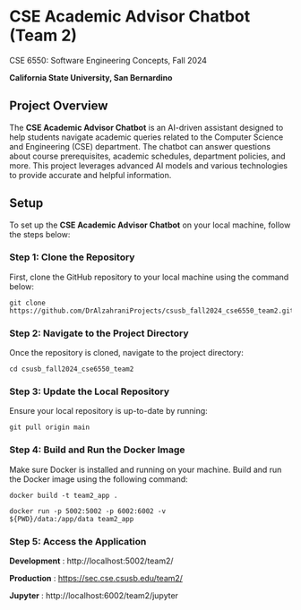 # CSE Academic Advisor Chatbot (Team 2)
CSE 6550: Software Engineering Concepts, Fall 2024

**California State University, San Bernardino**

## Project Overview

The **CSE Academic Advisor Chatbot** is an AI-driven assistant designed to help students navigate academic queries related to the Computer Science and Engineering (CSE) department. The chatbot can answer questions about course prerequisites, academic schedules, department policies, and more. This project leverages advanced AI models and various technologies to provide accurate and helpful information.

## Setup

To set up the **CSE Academic Advisor Chatbot** on your local machine, follow the steps below:


### Step 1: Clone the Repository

First, clone the GitHub repository to your local machine using the command below:

```
git clone https://github.com/DrAlzahraniProjects/csusb_fall2024_cse6550_team2.git
```


### Step 2: Navigate to the Project Directory

Once the repository is cloned, navigate to the project directory:

```
cd csusb_fall2024_cse6550_team2
```

### Step 3: Update the Local Repository

Ensure your local repository is up-to-date by running:

```
git pull origin main
```

### Step 4: Build and Run the Docker Image

Make sure Docker is installed and running on your machine. Build and run the Docker image using the following command:

```
docker build -t team2_app .
```

```
docker run -p 5002:5002 -p 6002:6002 -v ${PWD}/data:/app/data team2_app
```

### Step 5: Access the Application

**Development** : http://localhost:5002/team2/

**Production** : https://sec.cse.csusb.edu/team2/

**Jupyter** : http://localhost:6002/team2/jupyter



